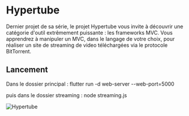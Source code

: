 # Hypertube

Dernier projet de sa série, le projet Hypertube vous invite à découvrir une catégorie d'outil extrêmement puissante : les frameworks MVC. Vous apprendrez à manipuler un MVC, dans le langage de votre choix, pour réaliser un site de streaming de video téléchargées via le protocole BitTorrent.

## Lancement

Dans le dossier principal : flutter run -d web-server --web-port=5000

puis dans le dossier streaming : node streaming.js

![Hypertube](hypertube.gif)
